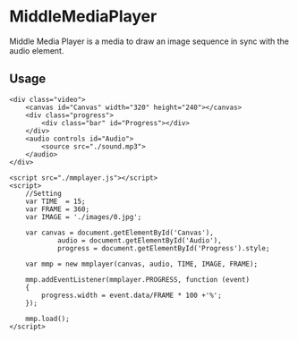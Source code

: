 MiddleMediaPlayer
=================

Middle Media Player is a media to draw an image sequence in sync with the audio element.


Usage
------------------------------
    <div class="video">
        <canvas id="Canvas" width="320" height="240"></canvas>
        <div class="progress">
            <div class="bar" id="Progress"></div>
        </div>
        <audio controls id="Audio">
            <source src="./sound.mp3">
        </audio>
    </div>
    
    <script src="./mmplayer.js"></script>
    <script>
        //Setting
        var TIME  = 15;
        var FRAME = 360;
        var IMAGE = './images/0.jpg';
    
        var canvas = document.getElementById('Canvas'),
                audio = document.getElementById('Audio'),
                progress = document.getElementById('Progress').style;
    
        var mmp = new mmplayer(canvas, audio, TIME, IMAGE, FRAME);
    
        mmp.addEventListener(mmplayer.PROGRESS, function (event)
        {
            progress.width = event.data/FRAME * 100 +'%';
        });
    
        mmp.load();
    </script>